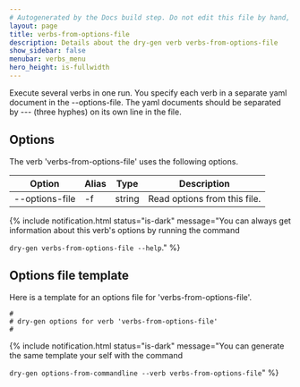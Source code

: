 ```yaml
---
# Autogenerated by the Docs build step. Do not edit this file by hand, as your edits will be overwritten by the next Docs build.
layout: page
title: verbs-from-options-file
description: Details about the dry-gen verb verbs-from-options-file
show_sidebar: false
menubar: verbs_menu
hero_height: is-fullwidth
---
```

Execute several verbs in one run. You specify each verb in a separate yaml document in the --options-file. The yaml documents should be separated by --- (three hyphes) on its own line in the file. 

## Options
The verb 'verbs-from-options-file' uses the following options.

|Option|Alias|Type|Description|
|---|---|---|---|
|--options-file|-f|string|Read options from this file.|

{% include notification.html status="is-dark" 
message="You can always get information about this verb's options by running the command 

`dry-gen verbs-from-options-file --help`."
%}
## Options file template
Here is a template for an options file for 'verbs-from-options-file'. 
```
#
# dry-gen options for verb 'verbs-from-options-file'
#

```
{% include notification.html status="is-dark" 
message="You can generate the same template your self with the command 

`dry-gen options-from-commandline --verb verbs-from-options-file`"
%}
